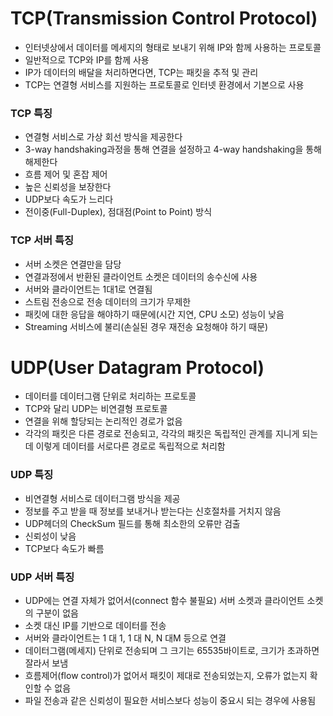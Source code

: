 # TCP(Transmission Control Protocol)
- 인터넷상에서 데이터를 메세지의 형태로 보내기 위해 IP와 함께 사용하는 프로토콜
- 일반적으로 TCP와 IP를 함께 사용
- IP가 데이터의 배달을 처리하면다면, TCP는 패킷을 추적 및 관리
- TCP는 연결형 서비스를 지원하는 프로토콜로 인터넷 환경에서 기본으로 사용

### TCP 특징
- 연결형 서비스로 가상 회선 방식을 제공한다
- 3-way handshaking과정을 통해 연결을 설정하고 4-way handshaking을 통해 해제한다
- 흐름 제어 및 혼잡 제어
- 높은 신뢰성을 보장한다
- UDP보다 속도가 느리다
- 전이중(Full-Duplex), 점대점(Point to Point) 방식

### TCP 서버 특징
- 서버 소켓은 연결만을 담당
- 연결과정에서 반환된 클라이언트 소켓은 데이터의 송수신에 사용
- 서버와 클라이언트는 1대1로 연결됨
- 스트림 전송으로 전송 데이터의 크기가 무제한
- 패킷에 대한 응답을 해야하기 때문에(시간 지연, CPU 소모) 성능이 낮음
- Streaming 서비스에 불리(손실된 경우 재전송 요청해야 하기 때문)

# UDP(User Datagram Protocol)
- 데이터를 데이터그램 단위로 처리하는 프로토콜
- TCP와 달리 UDP는 비연결형 프로토콜
- 연결을 위해 할당되는 논리적인 경로가 없음
- 각각의 패킷은 다른 경로로 전송되고, 각각의 패킷은 독립적인 관계를 지니게 되는데 이렇게 데이터를 서로다른 경로로 독립적으로 처리함

### UDP 특징
- 비연결형 서비스로 데이터그램 방식을 제공
- 정보를 주고 받을 때 정보를 보내거나 받는다는 신호절차를 거치지 않음
- UDP헤더의 CheckSum 필드를 통해 최소한의 오류만 검출
- 신뢰성이 낮음
- TCP보다 속도가 빠름

### UDP 서버 특징
- UDP에는 연결 자체가 없어서(connect 함수 불필요) 서버 소켓과 클라이언트 소켓의 구분이 없음
- 소켓 대신 IP를 기반으로 데이터를 전송
- 서버와 클라이언트는 1 대 1, 1 대 N, N 대M  등으로 연결
- 데이터그램(메세지) 단위로 전송되며 그 크기는 65535바이트로, 크기가 초과하면 잘라서 보냄
- 흐름제어(flow control)가 없어서 패킷이 제대로 전송되었는지, 오류가 없는지 확인할 수 없음
- 파일 전송과 같은 신뢰성이 필요한 서비스보다 성능이 중요시 되는 경우에 사용됨